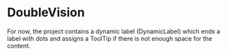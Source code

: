 # DoubleVision
For now, the project contains a dynamic label (DynamicLabel) which ends a label with dots and assigns a ToolTip if there is not enough space for the content.
